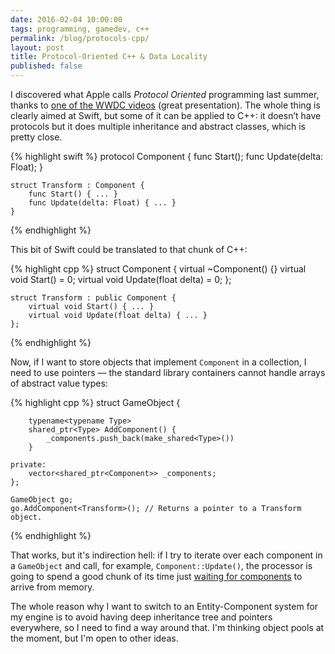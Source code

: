 ```yaml
---
date: 2016-02-04 10:00:00
tags: programming, gamedev, c++
permalink: /blog/protocols-cpp/
layout: post
title: Protocol-Oriented C++ & Data Locality
published: false
---
```


I discovered what Apple calls _Protocol Oriented_ programming last summer, thanks to [one of the WWDC videos](https://developer.apple.com/videos/play/wwdc2015-408/) (great presentation). The whole thing is clearly aimed at Swift, but some of it can be applied to C++: it doesn’t have protocols but it does multiple inheritance and abstract classes, which is pretty close.

{% highlight swift %}
    protocol Component {
        func Start();
        func Update(delta: Float);
    }

    struct Transform : Component {
        func Start() { ... }
        func Update(delta: Float) { ... }
    }
{% endhighlight %}

This bit of Swift could be translated to that chunk of C++:

{% highlight cpp %}
    struct Component {
        virtual ~Component() {}
        virtual void Start() = 0;
        virtual void Update(float delta) = 0;
    };

    struct Transform : public Component {
        virtual void Start() { ... }
        virtual void Update(float delta) { ... }
    };
{% endhighlight %}

Now, if I want to store objects that implement `Component` in a collection, I need to use pointers — the standard library containers cannot handle arrays of abstract value types:

{% highlight cpp %}
    struct GameObject {
    
        typename<typename Type>
        shared_ptr<Type> AddComponent() {
            _components.push_back(make_shared<Type>())
        }
    
    private:
        vector<shared_ptr<Component>> _components;
    };

    GameObject go;
    go.AddComponent<Transform>(); // Returns a pointer to a Transform object.
{% endhighlight %}

That works, but it's indirection hell: if I try to iterate over each component in a `GameObject` and call, for example, `Component::Update()`, the processor is going to spend a good chunk of its time just [waiting for components](http://gameprogrammingpatterns.com/data-locality.html) to arrive from memory.

The whole reason why I want to switch to an Entity-Component system for my engine is to avoid having deep inheritance tree and pointers everywhere, so I need to find a way around that. I'm thinking object pools at the moment, but I'm open to other ideas.